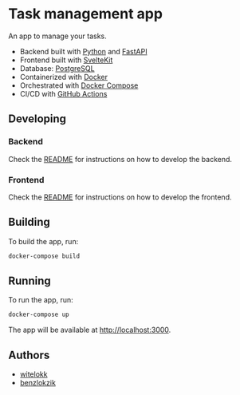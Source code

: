 # Task management app

An app to manage your tasks.

- Backend built with [Python](https://www.python.org/) and [FastAPI](https://fastapi.tiangolo.com/)
- Frontend built with [SvelteKit](https://kit.svelte.dev/)
- Database: [PostgreSQL](https://www.postgresql.org/)
- Containerized with [Docker](https://www.docker.com/)
- Orchestrated with [Docker Compose](https://docs.docker.com/compose/)
- CI/CD with [GitHub Actions](https://github.com/features/actions)

## Developing

### Backend

Check the [README](services/backend/README.md) for instructions on how to develop the backend.

### Frontend

Check the [README](services/frontend/README.md) for instructions on how to develop the frontend.

## Building

To build the app, run:

```bash
docker-compose build
```

## Running

To run the app, run:

```bash
docker-compose up
```

The app will be available at [http://localhost:3000](http://localhost:3000).

<!-- ## License

This project is licensed under the terms of the MIT license. -->

## Authors

- [witelokk](https://github.com/witelokk)
- [benzlokzik](https://github.com/benzlokzik)
